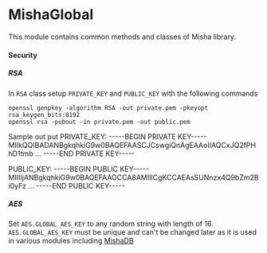 # MishaGlobal
This module contains common methods and classes of Misha library.

#### Security
##### RSA
In `RSA` class setup `PRIVATE_KEY` and `PUBLIC_KEY` with the following commands
```
openssl genpkey -algorithm RSA -out private.pem -pkeyopt rsa_keygen_bits:8192
openssl rsa -pubout -in private.pem -out public.pem
```
Sample out put
PRIVATE_KEY:
-----BEGIN PRIVATE KEY-----
MIIkQQIBADANBgkqhkiG9w0BAQEFAASCJCswgiQnAgEAAoIIAQCxJQ2fPHhD1tmb
...
-----END PRIVATE KEY-----

PUBLIC_KEY:
-----BEGIN PUBLIC KEY-----
MIIIIjANBgkqhkiG9w0BAQEFAAOCCA8AMIIICgKCCAEAsSUNnzx4Q9bZm2Bi0yFz
...
-----END PUBLIC KEY-----

##### AES
Set `AES.GLOBAL_AES_KEY` to any random string with length of 16.
`AES.GLOBAL_AES_KEY` must be unique and can't be changed later as it is used in various modules including [MishaDB](https://github.com/NEPOLIX/Misha/tree/master/MishaDB)